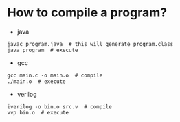# How to compile a program?

- java
```
javac program.java  # this will generate program.class
java program  # execute
```

- gcc
```
gcc main.c -o main.o  # compile
./main.o  # execute
```

- verilog
```
iverilog -o bin.o src.v  # compile
vvp bin.o  # execute
```
